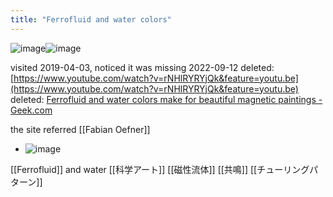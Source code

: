 ```yaml
---
title: "Ferrofluid and water colors"
---
```


![image](https://gyazo.com/1a90c4198f2a0759faf796e8caf0256b/thumb/1000)![image](https://gyazo.com/aefe6d6b91f8c69913c7fe995a3e88ac/thumb/1000)

visited 2019-04-03, noticed it was missing 2022-09-12
deleted: [https://www.youtube.com/watch?v=rNHlRYRYjQk&feature=youtu.be](https://www.youtube.com/watch?v=rNHlRYRYjQk&feature=youtu.be)
deleted: [Ferrofluid and water colors make for beautiful magnetic paintings - Geek.com](https://www.geek.com/geek-pick/ferrofluid-and-water-colors-make-for-beautiful-magnetic-paintings-1500389/)

the site referred [[Fabian Oefner]]
- ![image](https://gyazo.com/99809c5de67038587f3e9d0b6f8c8809/thumb/1000)


[[Ferrofluid]] and water
[[科学アート]] [[磁性流体]] [[共鳴]]
[[チューリングパターン]]
